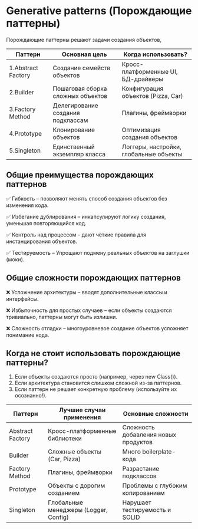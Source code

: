 # Generative patterns (Порождающие паттерны)
Порождающие паттерны решают задачи создания объектов,


| Паттерн | Основная цель | Когда использовать? |
| -------- | --------- | --------- |
| 1.Abstract Factory | Создание семейств объектов | Кросс-платформенные UI, БД-драйверы |
| 2.Builder | Пошаговая сборка сложных объектов | Конфигурация объектов (Pizza, Car) |
| 3.Factory Method | Делегирование создания подклассам | Плагины, фреймворки |
| 4.Prototype | Клонирование объектов | Оптимизация создания объектов |
| 5.Singleton | Единственный экземпляр класса | Логгеры, настройки, глобальные объекты |

## Общие преимущества порождающих паттернов
✅ Гибкость – позволяют менять способ создания объектов без изменения кода.

✅ Избегание дублирования – инкапсулируют логику создания, уменьшая повторяющийся код.

✅ Контроль над процессом – дают чёткие правила для инстанцирования объектов.

✅ Тестируемость – Упрощают подмену реальных объектов на заглушки (моки).

##  Общие сложности порождающих паттернов
❌ Усложнение архитектуры – вводят дополнительные классы и интерфейсы.

❌ Избыточность для простых случаев – если объекты создаются тривиально, паттерны могут быть излишни.

❌ Сложность отладки – многоуровневое создание объектов усложняет понимание кода.

## Когда не стоит использовать порождающие паттерны?
1. Если объекты создаются просто (например, через new Class()).
2. Если архитектура становится слишком сложной из-за паттернов.
3. Если паттерн не решает конкретную проблему (используйте их осознанно!).

| Паттерн |	Лучшие случаи применения | Основные сложности |
| ------- | ----------- | --------- |
| Abstract Factory | Кросс-платформенные библиотеки | Сложность добавления новых продуктов |
| Builder | Сложные объекты (Car, Pizza) | Много boilerplate-кода |
| Factory Method | Плагины, фреймворки	| Разрастание подклассов |
| Prototype | Объекты с дорогим созданием | Проблемы с глубоким копированием |
| Singleton | Глобальные менеджеры (Logger, Config) | Нарушает тестируемость и SOLID |